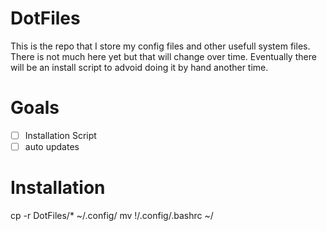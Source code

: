 # DotFiles
This is the repo that I store my config files and other usefull system files. There is not much here yet but that will change over time. Eventually there will be an install script to advoid doing it by hand another time.

# Goals
- [ ] Installation Script
- [ ] auto updates

# Installation
cp -r DotFiles/* ~/.config/ 
mv !/.config/.bashrc ~/
